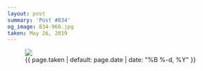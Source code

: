 ```yaml
---
layout: post
summary: 'Post #834'
og_image: 834-960.jpg
taken: May 26, 2019
---
```


<figure class="post">
<img sizes="(min-width: 700px) 50vw, calc(100vw - 2rem)" src="{{ site.assets_url }}/834-480.jpg" srcset="{{ site.assets_url }}/834-240.jpg 240w, {{ site.assets_url }}/834-480.jpg 480w, {{ site.assets_url }}/834-720.jpg 720w, {{ site.assets_url }}/834-960.jpg 960w"/>
<figcaption>
<time>{{ page.taken | default: page.date | date: "%B %-d, %Y" }}</time>
</figcaption>
</figure>
